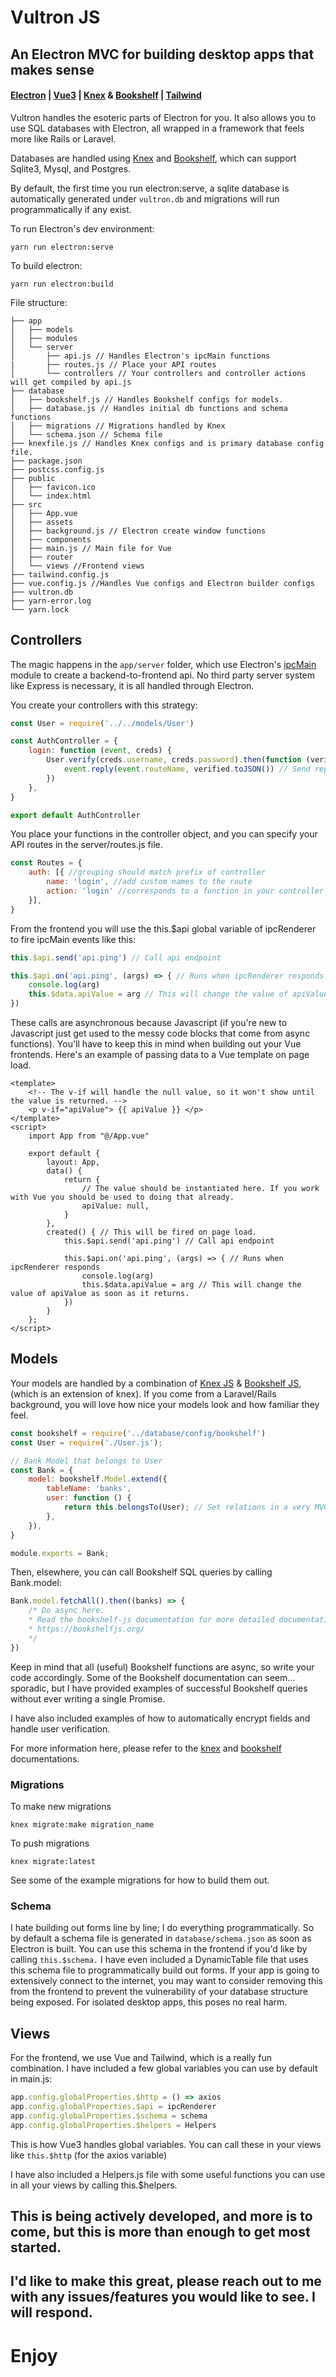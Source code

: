# Vultron JS
## An Electron MVC for building desktop apps that makes sense
#### [Electron](https://www.electronjs.org/) | [Vue3](https://v3.vuejs.org/) | [Knex](https://knexjs.org/) & [Bookshelf](https://bookshelfjs.org/) | [Tailwind](https://tailwindcss.com/)

Vultron handles the esoteric parts of Electron for you. It also allows you to use SQL databases with Electron, all wrapped in a framework that feels more like Rails or Laravel. 

Databases are handled using [Knex](https://knexjs.org/) and [Bookshelf](https://bookshelfjs.org/), which can support Sqlite3, Mysql, and Postgres. 

By default, the first time you run electron:serve, a sqlite database is automatically generated under ```vultron.db``` and migrations will run programmatically if any exist.

To run Electron's dev environment:
```
yarn run electron:serve
```

To build electron:
```
yarn run electron:build
```

File structure:
```
├── app
│   ├── models
│   ├── modules
│   └── server
│       ├── api.js // Handles Electron's ipcMain functions
|		├── routes.js // Place your API routes 
│       └── controllers // Your controllers and controller actions will get compiled by api.js
├── database
│   ├── bookshelf.js // Handles Bookshelf configs for models.
│   ├── database.js // Handles initial db functions and schema functions
│   ├── migrations // Migrations handled by Knex
│   └── schema.json // Schema file
├── knexfile.js // Handles Knex configs and is primary database config file.
├── package.json
├── postcss.config.js
├── public
│   ├── favicon.ico
│   └── index.html
├── src
│   ├── App.vue
│   ├── assets
│   ├── background.js // Electron create window functions
│   ├── components
│   ├── main.js // Main file for Vue
│   ├── router
│   └── views //Frontend views
├── tailwind.config.js
├── vue.config.js //Handles Vue configs and Electron builder configs
├── vultron.db
├── yarn-error.log
└── yarn.lock
```

## Controllers
The magic happens in the ```app/server``` folder, which use Electron's [ipcMain](https://www.electronjs.org/docs/latest/api/ipc-main) module to create a backend-to-frontend api. No third party server system like Express is necessary, it is all handled through Electron. 

You create your controllers with this strategy:
```javascript
const User = require('../../models/User')

const AuthController = {
	login: function (event, creds) {
		User.verify(creds.username, creds.password).then(function (verified) {
			event.reply(event.routeName, verified.toJSON()) // Send reply back using name of endpoint event automatically stored in the event variable.
		})
	},
}

export default AuthController
```

You place your functions in the controller object, and you can specify your API routes in the server/routes.js file.

```javascript
const Routes = {
	auth: [{ //grouping should match prefix of controller
		name: 'login', //add custom names to the route
		action: 'login' //corresponds to a function in your controller file.
	}],
}
```

From the frontend you will use the this.$api global variable of ipcRenderer to fire ipcMain events like this: 
```javascript
this.$api.send('api.ping') // Call api endpoint

this.$api.on('api.ping', (args) => { // Runs when ipcRenderer responds
	console.log(arg)
	this.$data.apiValue = arg // This will change the value of apiValue as soon as it returns.
})
```

These calls are asynchronous because Javascript (if you're new to Javascript just get used to the messy code blocks that come from async functions). You'll have to keep this in mind when building out your Vue frontends.
Here's an example of passing data to a Vue template on page load. 

```vue
<template>
	<!-- The v-if will handle the null value, so it won't show until the value is returned. -->
	<p v-if="apiValue"> {{ apiValue }} </p> 
</template>
<script>
    import App from "@/App.vue"

    export default {
        layout: App,
        data() {
			return {
				// The value should be instantiated here. If you work with Vue you should be used to doing that already.
				apiValue: null, 
			}
        },
		created() { // This will be fired on page load.
			this.$api.send('api.ping') // Call api endpoint

			this.$api.on('api.ping', (args) => { // Runs when ipcRenderer responds
				console.log(arg)
				this.$data.apiValue = arg // This will change the value of apiValue as soon as it returns.
			})
		}
    };
</script>
```

## Models
Your models are handled by a combination of [Knex JS](https://knexjs.org/) & [Bookshelf JS](https://bookshelfjs.org/), (which is an extension of knex). If you come from a Laravel/Rails background, you will love how nice your models look and how familiar they feel. 

```javascript
const bookshelf = require('../database/config/bookshelf')
const User = require('./User.js');

// Bank Model that belongs to User
const Bank = {
	model: bookshelf.Model.extend({
		tableName: 'banks',
		user: function () {
			return this.belongsTo(User); // Set relations in a very MVC fashion. 
		},
	}),
}

module.exports = Bank;
```

Then, elsewhere, you can call Bookshelf SQL queries by calling Bank.model:
```javascript
Bank.model.fetchAll().then((banks) => {
	/* Do async here. 
	* Read the bookshelf-js documentation for more detailed documentation here.
	* https://bookshelfjs.org/
	*/
})
```

Keep in mind that all (useful) Bookshelf functions are async, so write your code accordingly. Some of the Bookshelf documentation can seem... sporadic, but I have provided examples of successful Bookshelf queries without ever writing a single Promise.

I have also included examples of how to automatically encrypt fields and handle user verification. 

For more information here, please refer to the [knex](https://knexjs.org/) and [bookshelf](https://bookshelfjs.org/) documentations. 

### Migrations
To make new migrations 
```
knex migrate:make migration_name 
```
To push migrations
```
knex migrate:latest
```
See some of the example migrations for how to build them out.

### Schema
I hate building out forms line by line; I do everything programmatically. So by default a schema file is generated in ```database/schema.json``` as soon as Electron is built. You can use this schema in the frontend if you'd like by calling ```this.$schema.``` I have even included a DynamicTable file that uses this schema file to programmatically build out forms. If your app is going to extensively connect to the internet, you may want to consider removing this from the frontend to prevent the vulnerability of your database structure being exposed. For isolated desktop apps, this poses no real harm. 

## Views

For the frontend, we use Vue and Tailwind, which is a really fun combination. 
I have included a few global variables you can use by default in main.js: 

```javascript
app.config.globalProperties.$http = () => axios
app.config.globalProperties.$api = ipcRenderer
app.config.globalProperties.$schema = schema
app.config.globalProperties.$helpers = Helpers

```

This is how Vue3 handles global variables. You can call these in your views like ```this.$http``` (for the axios variable)

I have also included a Helpers.js file with some useful functions you can use in all your views by calling this.$helpers. 


## This is being actively developed, and more is to come, but this is more than enough to get most started. 
## I'd like to make this great, please reach out to me with any issues/features you would like to see. I will respond.

# Enjoy
